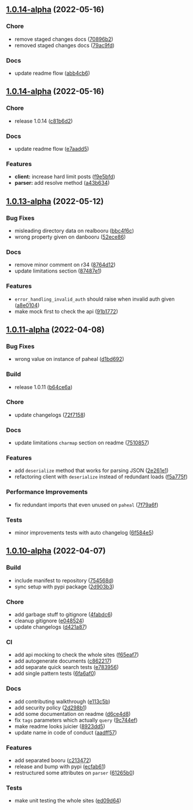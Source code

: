 <a name="1.0.14-alpha"></a>
## [1.0.14-alpha](https://github.com/sinkaroid/booru/compare/1.0.14-alpha...1.0.14-alpha) (2022-05-16)

### Chore
- remove staged changes docs ([70896b2](https://github.com/sinkaroid/booru/commit/70896b2088b0b1f5c12e3f446790b6fff9ce5dc1))
- removed staged changes docs ([79ac9fd](https://github.com/sinkaroid/booru/commit/79ac9fd76d7a7a3ade46da3315c6001444fb8606))

### Docs
- update readme flow ([abb4cb6](https://github.com/sinkaroid/booru/commit/abb4cb6166583ee3c436c6fa751cd064b826541e))


<a name="1.0.14-alpha"></a>
## [1.0.14-alpha](https://github.com/sinkaroid/booru/compare/1.0.13-alpha...1.0.14-alpha) (2022-05-16)

### Chore
- release 1.0.14 ([c81b6d2](https://github.com/sinkaroid/booru/commit/c81b6d2b9793ff72da0a4ad03d7f59b071a66c4e))

### Docs
- update readme flow ([e7aadd5](https://github.com/sinkaroid/booru/commit/e7aadd52b28ae5f95b38c2386b17b5463de74803))

### Features
- **client:** increase hard limit posts ([f9e5bfd](https://github.com/sinkaroid/booru/commit/f9e5bfd499dd3c44c4c3a6df5a0e32940a486d4b))
- **parser:** add resolve method ([a43b634](https://github.com/sinkaroid/booru/commit/a43b63420082fb18b70990e070e6dedb49af85e2))


<a name="1.0.13-alpha"></a>
## [1.0.13-alpha](https://github.com/sinkaroid/booru/compare/1.0.11-alpha...1.0.13-alpha) (2022-05-12)

### Bug Fixes
- misleading directory data on realbooru ([bbc4f6c](https://github.com/sinkaroid/booru/commit/bbc4f6c0d4ceb4b2919e8bc89afe9868b5ee3389))
- wrong property given on danbooru ([52ece86](https://github.com/sinkaroid/booru/commit/52ece86715e473309c846214bce6db03a9ee4dfd))

### Docs
- remove minor comment on r34 ([8764d12](https://github.com/sinkaroid/booru/commit/8764d12a79d7a9b688ff4e690043750d0352d8a2))
- update limitations section ([87487e1](https://github.com/sinkaroid/booru/commit/87487e144ea9b54387376b17ec72047c64d0ba80))

### Features
- `error_handling_invalid_auth` should raise when invalid auth given ([a8e0104](https://github.com/sinkaroid/booru/commit/a8e010420213fccdc092347ba82609f28d1023ea))
- make mock first to check the api ([91b1772](https://github.com/sinkaroid/booru/commit/91b17722eca08b0014be1d7c195d009cc28d1f0c))


<a name="1.0.11-alpha"></a>
## [1.0.11-alpha](https://github.com/sinkaroid/booru/compare/1.0.10-alpha...1.0.11-alpha) (2022-04-08)

### Bug Fixes
- wrong value on instance of paheal ([d1bd692](https://github.com/sinkaroid/booru/commit/d1bd692c940e912f0039c9ef2a94d6386457666a))

### Build
- release 1.0.11 ([b64ce6a](https://github.com/sinkaroid/booru/commit/b64ce6acda673063ed7185b6d4dc4aa24008fe49))

### Chore
- update changelogs ([72f7158](https://github.com/sinkaroid/booru/commit/72f71589ada3152f6616a8f92bb96b39e9c0d3f1))

### Docs
- update limitations `charmap` section on readme ([7510857](https://github.com/sinkaroid/booru/commit/7510857a698946ba16e8d4d5e61b7087f2156701))

### Features
- add `deserialize` method that works for parsing JSON ([2e261e1](https://github.com/sinkaroid/booru/commit/2e261e1bdca709f09caed1dcc780fa959b12e52c))
- refactoring client with `deserialize` instead of redundant loads ([f5a775f](https://github.com/sinkaroid/booru/commit/f5a775f0f204353850146d2b151c1fc902e1ed84))

### Performance Improvements
- fix redundant imports that even unused on `paheal` ([7f79a6f](https://github.com/sinkaroid/booru/commit/7f79a6f22fbf983f8dc02587347232d8fdb5c223))

### Tests
- minor improvements tests with auto changelog ([6f584e5](https://github.com/sinkaroid/booru/commit/6f584e5f4dfba41122bdc78089941c80364e949e))


<a name="1.0.10-alpha"></a>
## [1.0.10-alpha](https://github.com/sinkaroid/booru/compare/d3b9b8e7ed66e5e755b838c360006a85557c7d29...1.0.10-alpha) (2022-04-07)

### Build
- include manifest to repository ([754568d](https://github.com/sinkaroid/booru/commit/754568decd1b1a15a4a1051bb83b0db9b938ea0e))
- sync setup with pypi package ([2d903b3](https://github.com/sinkaroid/booru/commit/2d903b37512a1910eaab69710b50a355cefc81ad))

### Chore
- add garbage stuff to gitignore ([4fabdc6](https://github.com/sinkaroid/booru/commit/4fabdc6506d1b463ac9be890d0a014bd372b22b4))
- cleanup gitignore ([e048524](https://github.com/sinkaroid/booru/commit/e0485249b81fa7006a27cd7302555d74dc137737))
- update changelogs ([d421a87](https://github.com/sinkaroid/booru/commit/d421a87080220dba130bc75aa5e0d44e352a3ddb))

### CI
- add api mocking to check the whole sites ([f65eaf7](https://github.com/sinkaroid/booru/commit/f65eaf79b2842a7d1ef671b320c1593b7f1944c2))
- add autogenerate documents ([c862217](https://github.com/sinkaroid/booru/commit/c862217527148434484b91570d538c8a28bb9ac5))
- add separate quick search tests ([e783956](https://github.com/sinkaroid/booru/commit/e78395622e4c9ed1a373ffa3c5c6dc701369d05e))
- add single pattern tests ([6fa6af0](https://github.com/sinkaroid/booru/commit/6fa6af0a834a6af08c1df4e94379ae7a475c581e))

### Docs
- add contributing walkthrough ([e113c5b](https://github.com/sinkaroid/booru/commit/e113c5bf3d4e7651940b464c44eb74f877900193))
- add security policy ([2d298b1](https://github.com/sinkaroid/booru/commit/2d298b1205fe69a6984b80b9c62ec5ab3ae116f0))
- add some documentation on readme ([d6ce4d8](https://github.com/sinkaroid/booru/commit/d6ce4d8d460458faeffea74516d531b70be1aaf0))
- fix `tags` parameters which actually `query` ([9c744ef](https://github.com/sinkaroid/booru/commit/9c744ef0e8c36e104608ebac03c3d3917c2ef443))
- make readme looks juicier ([8923dd5](https://github.com/sinkaroid/booru/commit/8923dd5748630f2356dbadee4172a99cd847ff0b))
- update name in code of conduct ([aadff57](https://github.com/sinkaroid/booru/commit/aadff57cc24ed9e1cf84be8cbead77694d9c9df3))

### Features
- add separated booru ([c213472](https://github.com/sinkaroid/booru/commit/c213472c14b689f04ea2323a8e6eca0c59fc92f3))
- release and bump with pypi ([ecfab61](https://github.com/sinkaroid/booru/commit/ecfab61196dc0bc1f3b6ecdee82280d778f76530))
- restructured some attributes on `parser` ([61265b0](https://github.com/sinkaroid/booru/commit/61265b04b4f89fec6c45c4a8a18bad2f330f7a92))

### Tests
- make unit testing the whole sites ([ed09d64](https://github.com/sinkaroid/booru/commit/ed09d64c18d0e1563b1bda38bbacf782dc548f4d))



